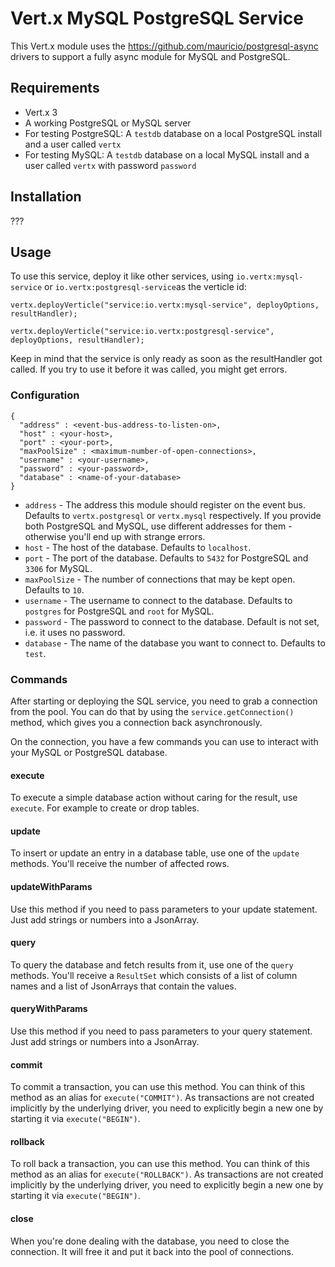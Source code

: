 # Vert.x MySQL PostgreSQL Service

This Vert.x module uses the https://github.com/mauricio/postgresql-async drivers to support a fully async module for 
MySQL and PostgreSQL.

## Requirements

* Vert.x 3
* A working PostgreSQL or MySQL server
* For testing PostgreSQL: A `testdb` database on a local PostgreSQL install and a user called `vertx`
* For testing MySQL: A `testdb` database on a local MySQL install and a user called `vertx` with password `password`

## Installation

???

## Usage

To use this service, deploy it like other services, using `io.vertx:mysql-service` or `io.vertx:postgresql-service`as
the verticle id:

    vertx.deployVerticle("service:io.vertx:mysql-service", deployOptions, resultHandler);

    vertx.deployVerticle("service:io.vertx:postgresql-service", deployOptions, resultHandler);

Keep in mind that the service is only ready as soon as the resultHandler got called. If you try to use it before it 
was called, you might get errors. 

### Configuration

    {
      "address" : <event-bus-address-to-listen-on>,
      "host" : <your-host>,
      "port" : <your-port>,
      "maxPoolSize" : <maximum-number-of-open-connections>,
      "username" : <your-username>,
      "password" : <your-password>,
      "database" : <name-of-your-database>
    }

* `address` - The address this module should register on the event bus. Defaults to `vertx.postgresql` or `vertx.mysql`
respectively. If you provide both PostgreSQL and MySQL, use different addresses for them - otherwise you'll end up 
with strange errors.
* `host` - The host of the database. Defaults to `localhost`.
* `port` - The port of the database. Defaults to `5432` for PostgreSQL and `3306` for MySQL.
* `maxPoolSize` - The number of connections that may be kept open. Defaults to `10`.
* `username` - The username to connect to the database. Defaults to `postgres` for PostgreSQL and `root` for MySQL.
* `password` - The password to connect to the database. Default is not set, i.e. it uses no password.
* `database` - The name of the database you want to connect to. Defaults to `test`.

### Commands

After starting or deploying the SQL service, you need to grab a connection from the pool. You can do that by using the
`service.getConnection()` method, which gives you a connection back asynchronously.

On the connection, you have a few commands you can use to interact with your MySQL or PostgreSQL database.

#### execute

To execute a simple database action without caring for the result, use `execute`. For example to create or drop tables.

#### update

To insert or update an entry in a database table, use one of the `update` methods. You'll receive the number of affected
rows.

#### updateWithParams

Use this method if you need to pass parameters to your update statement. Just add strings or numbers into a JsonArray.

#### query

To query the database and fetch results from it, use one of the `query` methods. You'll receive a `ResultSet` which
consists of a list of column names and a list of JsonArrays that contain the values.

#### queryWithParams

Use this method if you need to pass parameters to your query statement. Just add strings or numbers into a JsonArray.

#### commit

To commit a transaction, you can use this method. You can think of this method as an alias for `execute("COMMIT")`. As
transactions are not created implicitly by the underlying driver, you need to explicitly begin a new one by starting it
via `execute("BEGIN")`.

#### rollback

To roll back a transaction, you can use this method. You can think of this method as an alias for `execute("ROLLBACK")`.
As transactions are not created implicitly by the underlying driver, you need to explicitly begin a new one by starting
it via `execute("BEGIN")`.

#### close

When you're done dealing with the database, you need to close the connection. It will free it and put it back into the
pool of connections.
